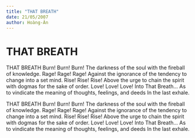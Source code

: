 ```yaml
---
title: "THAT BREATH"
date: 21/05/2007
author: Hoàng-Ân
---
```


# THAT BREATH

THAT BREATH
Burn! Burn! Burn!
The darkness of the soul with the fireball of knowledge.
Rage! Rage! Rage!
Against the ignorance of the tendency to change into a set mind.
Rise! Rise! Rise!
Above the urge to chain the spirit with dogmas for the sake of order.
Love! Love! Love!
Into That Breath...
As to vindicate the meaning of thoughts, feelings, and deeds
In the last exhale.

THAT BREATH
Burn! Burn! Burn!
The darkness of the soul with the fireball of knowledge.
Rage! Rage! Rage!
Against the ignorance of the tendency to change into a set mind.
Rise! Rise! Rise!
Above the urge to chain the spirit with dogmas for the sake of order.
Love! Love! Love!
Into That Breath...
As to vindicate the meaning of thoughts, feelings, and deeds
In the last exhale.
